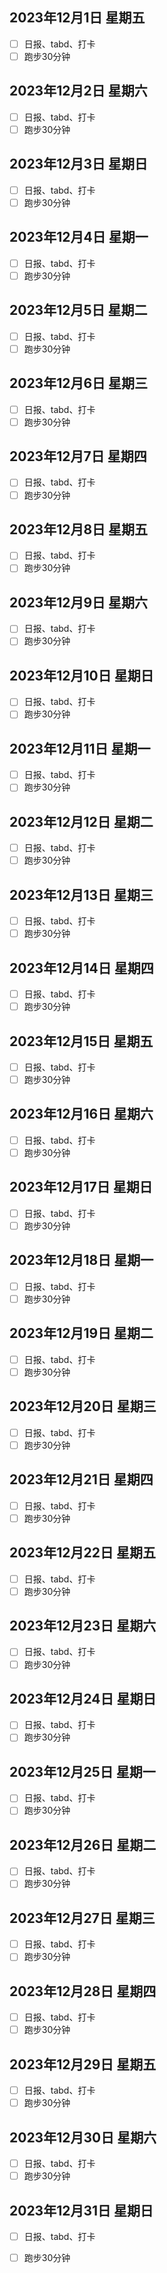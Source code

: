 
## 2023年12月1日 星期五

- [ ] 日报、tabd、打卡
- [ ] 跑步30分钟
        
## 2023年12月2日 星期六

- [ ] 日报、tabd、打卡
- [ ] 跑步30分钟
        
## 2023年12月3日 星期日

- [ ] 日报、tabd、打卡
- [ ] 跑步30分钟
        
## 2023年12月4日 星期一

- [ ] 日报、tabd、打卡
- [ ] 跑步30分钟
        
## 2023年12月5日 星期二

- [ ] 日报、tabd、打卡
- [ ] 跑步30分钟
        
## 2023年12月6日 星期三

- [ ] 日报、tabd、打卡
- [ ] 跑步30分钟
        
## 2023年12月7日 星期四

- [ ] 日报、tabd、打卡
- [ ] 跑步30分钟
        
## 2023年12月8日 星期五

- [ ] 日报、tabd、打卡
- [ ] 跑步30分钟
        
## 2023年12月9日 星期六

- [ ] 日报、tabd、打卡
- [ ] 跑步30分钟
        
## 2023年12月10日 星期日

- [ ] 日报、tabd、打卡
- [ ] 跑步30分钟
        
## 2023年12月11日 星期一

- [ ] 日报、tabd、打卡
- [ ] 跑步30分钟
        
## 2023年12月12日 星期二

- [ ] 日报、tabd、打卡
- [ ] 跑步30分钟
        
## 2023年12月13日 星期三

- [ ] 日报、tabd、打卡
- [ ] 跑步30分钟
        
## 2023年12月14日 星期四

- [ ] 日报、tabd、打卡
- [ ] 跑步30分钟
        
## 2023年12月15日 星期五

- [ ] 日报、tabd、打卡
- [ ] 跑步30分钟
        
## 2023年12月16日 星期六

- [ ] 日报、tabd、打卡
- [ ] 跑步30分钟
        
## 2023年12月17日 星期日

- [ ] 日报、tabd、打卡
- [ ] 跑步30分钟
        
## 2023年12月18日 星期一

- [ ] 日报、tabd、打卡
- [ ] 跑步30分钟
        
## 2023年12月19日 星期二

- [ ] 日报、tabd、打卡
- [ ] 跑步30分钟
        
## 2023年12月20日 星期三

- [ ] 日报、tabd、打卡
- [ ] 跑步30分钟
        
## 2023年12月21日 星期四

- [ ] 日报、tabd、打卡
- [ ] 跑步30分钟
        
## 2023年12月22日 星期五

- [ ] 日报、tabd、打卡
- [ ] 跑步30分钟
        
## 2023年12月23日 星期六

- [ ] 日报、tabd、打卡
- [ ] 跑步30分钟
        
## 2023年12月24日 星期日

- [ ] 日报、tabd、打卡
- [ ] 跑步30分钟
        
## 2023年12月25日 星期一

- [ ] 日报、tabd、打卡
- [ ] 跑步30分钟
        
## 2023年12月26日 星期二

- [ ] 日报、tabd、打卡
- [ ] 跑步30分钟
        
## 2023年12月27日 星期三

- [ ] 日报、tabd、打卡
- [ ] 跑步30分钟
        
## 2023年12月28日 星期四

- [ ] 日报、tabd、打卡
- [ ] 跑步30分钟
        
## 2023年12月29日 星期五

- [ ] 日报、tabd、打卡
- [ ] 跑步30分钟
        
## 2023年12月30日 星期六

- [ ] 日报、tabd、打卡
- [ ] 跑步30分钟
        
## 2023年12月31日 星期日

- [ ] 日报、tabd、打卡
- [ ] 跑步30分钟
        